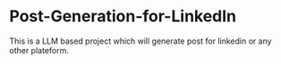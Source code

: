 # Post-Generation-for-LinkedIn
This is a LLM based project which will generate post for linkedin or any other plateform.
